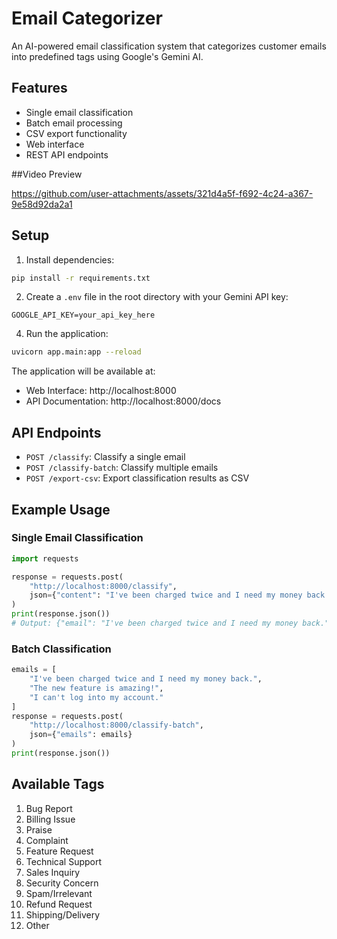 # Email Categorizer

An AI-powered email classification system that categorizes customer emails into predefined tags using Google's Gemini AI.

## Features

- Single email classification
- Batch email processing
- CSV export functionality
- Web interface
- REST API endpoints

##Video Preview


https://github.com/user-attachments/assets/321d4a5f-f692-4c24-a367-9e58d92da2a1



## Setup


1. Install dependencies:
```bash
pip install -r requirements.txt
```

2. Create a `.env` file in the root directory with your Gemini API key:
```
GOOGLE_API_KEY=your_api_key_here
```

4. Run the application:
```bash
uvicorn app.main:app --reload
```

The application will be available at:
- Web Interface: http://localhost:8000
- API Documentation: http://localhost:8000/docs

## API Endpoints

- `POST /classify`: Classify a single email
- `POST /classify-batch`: Classify multiple emails
- `POST /export-csv`: Export classification results as CSV

## Example Usage

### Single Email Classification
```python
import requests

response = requests.post(
    "http://localhost:8000/classify",
    json={"content": "I've been charged twice and I need my money back."}
)
print(response.json())
# Output: {"email": "I've been charged twice and I need my money back.", "tags": ["Billing Issue", "Complaint"]}
```

### Batch Classification
```python
emails = [
    "I've been charged twice and I need my money back.",
    "The new feature is amazing!",
    "I can't log into my account."
]
response = requests.post(
    "http://localhost:8000/classify-batch",
    json={"emails": emails}
)
print(response.json())
```

## Available Tags

1. Bug Report
2. Billing Issue
3. Praise
4. Complaint
5. Feature Request
6. Technical Support
7. Sales Inquiry
8. Security Concern
9. Spam/Irrelevant
10. Refund Request
11. Shipping/Delivery
12. Other
